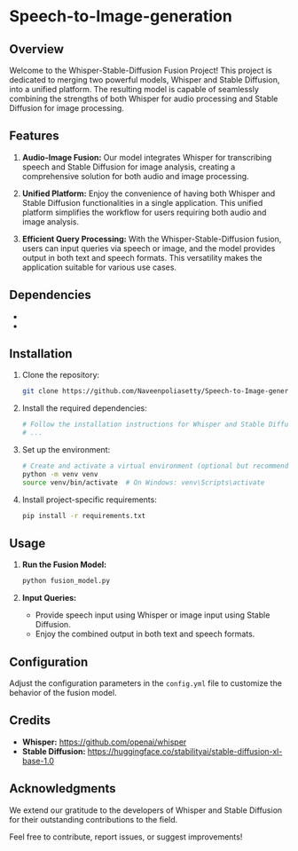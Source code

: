# Speech-to-Image-generation

## Overview

Welcome to the Whisper-Stable-Diffusion Fusion Project! This project is dedicated to merging two powerful models, Whisper and Stable Diffusion, into a unified platform. The resulting model is capable of seamlessly combining the strengths of both Whisper for audio processing and Stable Diffusion for image processing.

## Features

1. **Audio-Image Fusion:** Our model integrates Whisper for transcribing speech and Stable Diffusion for image analysis, creating a comprehensive solution for both audio and image processing.

2. **Unified Platform:** Enjoy the convenience of having both Whisper and Stable Diffusion functionalities in a single application. This unified platform simplifies the workflow for users requiring both audio and image analysis.

3. **Efficient Query Processing:** With the Whisper-Stable-Diffusion fusion, users can input queries via speech or image, and the model provides output in both text and speech formats. This versatility makes the application suitable for various use cases.

## Dependencies

- [whisper]:https://github.com/openai/whisper
- [stable-diffusion]:https://huggingface.co/stabilityai/stable-diffusion-xl-base-1.0

## Installation

1. Clone the repository:

   ```bash
   git clone https://github.com/Naveenpoliasetty/Speech-to-Image-generation
   ```

2. Install the required dependencies:

   ```bash
   # Follow the installation instructions for Whisper and Stable Diffusion
   # ...
   ```

3. Set up the environment:

   ```bash
   # Create and activate a virtual environment (optional but recommended)
   python -m venv venv
   source venv/bin/activate  # On Windows: venv\Scripts\activate
   ```

4. Install project-specific requirements:

   ```bash
   pip install -r requirements.txt
   ```

## Usage

1. **Run the Fusion Model:**

   ```bash
   python fusion_model.py
   ```

2. **Input Queries:**

   - Provide speech input using Whisper or image input using Stable Diffusion.
   - Enjoy the combined output in both text and speech formats.

## Configuration

Adjust the configuration parameters in the `config.yml` file to customize the behavior of the fusion model.

## Credits

- **Whisper:** https://github.com/openai/whisper
- **Stable Diffusion:** https://huggingface.co/stabilityai/stable-diffusion-xl-base-1.0

## Acknowledgments

We extend our gratitude to the developers of Whisper and Stable Diffusion for their outstanding contributions to the field.

Feel free to contribute, report issues, or suggest improvements!
